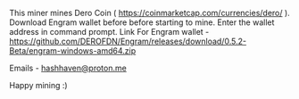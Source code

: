 This miner mines Dero Coin ( https://coinmarketcap.com/currencies/dero/ ).
Download Engram wallet before before starting to mine.
Enter the wallet address in command prompt.
Link For Engram wallet - https://github.com/DEROFDN/Engram/releases/download/0.5.2-Beta/engram-windows-amd64.zip







Emails - hashhaven@proton.me




Happy mining :)
